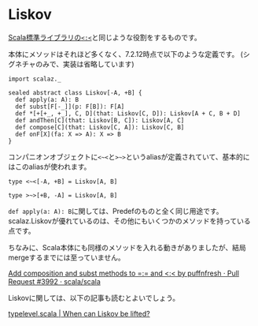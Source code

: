 # Liskov

[Scala標準ライブラリの`<:<`](https://github.com/scala/scala/blob/v2.12.1/src/library/scala/Predef.scala#L480-L500)と同じような役割をするものです。

本体にメソッドはそれほど多くなく、7.2.12時点で以下のような定義です。
(シグネチャのみで、実装は省略しています)

```tut:invisible
import scalaz._
```

```tut:silent
sealed abstract class Liskov[-A, +B] {
  def apply(a: A): B
  def subst[F[-_]](p: F[B]): F[A]
  def *[+[+_, +_], C, D](that: Liskov[C, D]): Liskov[A + C, B + D]
  def andThen[C](that: Liskov[B, C]): Liskov[A, C]
  def compose[C](that: Liskov[C, A]): Liskov[C, B]
  def onF[X](fa: X => A): X => B
}
```

コンパニオンオブジェクトに`<~<`と`>~>`というaliasが定義されていて、基本的にはこのaliasが使われます。


```tut:silent
type <~<[-A, +B] = Liskov[A, B]

type >~>[+B, -A] = Liskov[A, B]
```

`def apply(a: A): B`に関しては、Predefのものと全く同じ用途です。scalaz.Liskovが優れているのは、その他にもいくつかのメソッドを持っている点です。

ちなみに、Scala本体にも同様のメソッドを入れる動きがありましたが、結局mergeするまでには至っていません。

[Add composition and subst methods to =:= and &lt;:&lt; by puffnfresh · Pull Request #3992 · scala/scala](https://github.com/scala/scala/pull/3992)

Liskovに関しては、以下の記事も読むとよいでしょう。

[typelevel.scala | When can Liskov be lifted?](http://typelevel.org/blog/2014/03/09/liskov_lifting.html)
